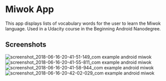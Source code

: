 Miwok App
===================================

This app displays lists of vocabulary words for the user to learn the Miwok language.
Used in a Udacity course in the Beginning Android Nanodegree.

## Screenshots

![screenshot_2018-06-16-20-41-51-149_com example android miwok](https://user-images.githubusercontent.com/30475159/41499913-a26789e2-71a6-11e8-80ee-e7cdab1e53ec.png)
![screenshot_2018-06-16-20-41-55-811_com example android miwok](https://user-images.githubusercontent.com/30475159/41499914-a291a970-71a6-11e8-805f-4f3bf48b957a.png)
![screenshot_2018-06-16-20-41-58-944_com example android miwok](https://user-images.githubusercontent.com/30475159/41499915-a2bb47ee-71a6-11e8-802d-7d29bcd583a3.png)
![screenshot_2018-06-16-20-42-02-029_com example android miwok](https://user-images.githubusercontent.com/30475159/41499916-a2e2ed44-71a6-11e8-826c-22825bf89ace.png)
